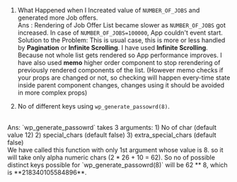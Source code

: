 1. What Happened when I Increated value of `NUMBER_OF_JOBS` and generated more Job offers.<br>
  Ans : Rendering of Job Offer List became slower as `NUMBER_OF_JOBS` got increased. In case of `NUMBER_OF_JOBS=100000`, App couldn't event start.<br>
Solution to the Problem: This is usual case, this is more or less handled by **Pagination** or **Infinite Scrolling**. I have used **Infinite Scrolling**. Because not whole list gets rendered so App performance improves. I have also used **memo** higher order component to stop rerendering of previously rendered components of the list. (However memo checks if your props are changed or not, so checking will happen every-time state inside parent component changes, changes using it should be avoided in more complex props)

2. No of different keys using `wp_generate_passowrd(8)`.
<br>
Ans: `wp_generate_passowrd` takes 3 arguments:
    1) No of char (default value 12)
    2) special_chars (default false)
    3) extra_special_chars (default false)
<br>
We have called this function with only 1st argument whose value is 8. so it will take only alpha numeric chars (2 * 26 + 10 = 62). So no of possible distinct keys possible for `wp_generate_passowrd(8)` will be 62 ** 8, which is **218340105584896**.
